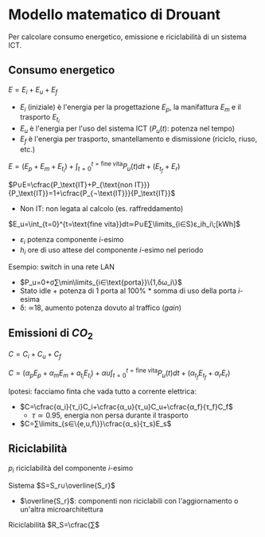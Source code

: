# Modello matematico di Drouant

Per calcolare consumo energetico, emissione e riciclabilità di un sistema ICT.

## Consumo energetico

$E=E_i+E_u+E_f$
- $E_i$ (iniziale) è l'energia per la progettazione $E_p$, la manifattura $E_m$ e il trasporto $E_{t_i}$
- $E_u$ è l'energia per l'uso del sistema ICT ($P_u(t)$: potenza nel tempo)
- $E_f$ è l'energia per trasporto, smantellamento e dismissione (riciclo, riuso, etc.)

$E=(E_p+E_m+E_{t_i})+\int_{t=0}^{t=\text{fine vita}} P_u(t)dt+(E_{t_f}+E_r)$

$P∪E=\cfrac{P_\text{IT}+P_{\text{non IT}}}{P_\text{IT}}=1+\cfrac{P_{¬\text{IT}}}{P_\text{IT}}$
- Non IT: non legata al calcolo (es. raffreddamento)

$E_u=\int_{t=0}^{t=\text{fine vita}}dt≃P∪E∑\limits_{i∈S}ε_ih_i\;[kWh]$
- $ε_i$ potenza componente $i$-esimo
- $h_i$ ore di uso attese del componente $i$-esimo nel periodo

Esempio: switch in una rete LAN
- $P_u=0+σ∑\min\limits_{i∈\text{porta}}\{1,δω_i\}$
- Stato idle + potenza di 1 porta al 100% * somma di uso della porta $i$-esima
- δ: ≃18, aumento potenza dovuto al traffico (*gain*) 

## Emissioni di $CO_2$

$C=C_i+C_u+C_f$

$C=(α_pE_p+α_mE_m+a_{t_i}E_{t_i})+αu\int_{t=0}^{t=\text{fine vita}} P_u(t)dt+(α_{t_f}E_{t_f}+α_rE_r)$

Ipotesi: facciamo finta che vada tutto a corrente elettrica:
- $C=\cfrac{α_i}{τ_i}C_i+\cfrac{α_u}{τ_u}C_u+\cfrac{α_f}{τ_f}C_f$
	- $τ≃0.95$, energia non persa durante il trasporto
- $C=∑\limits_{s∈\{e,u,f\}}\cfrac{α_s}{τ_s}E_s$

## Riciclabilità

$p_i$ riciclabilità del componente $i$-esimo

Sistema $S=S_r∪\overline{S_r}$
- $\overline{S_r}$: componenti non riciclabili con l'aggiornamento o un'altra microarchitettura

Riciclabilità $R_S=\cfrac{∑\$